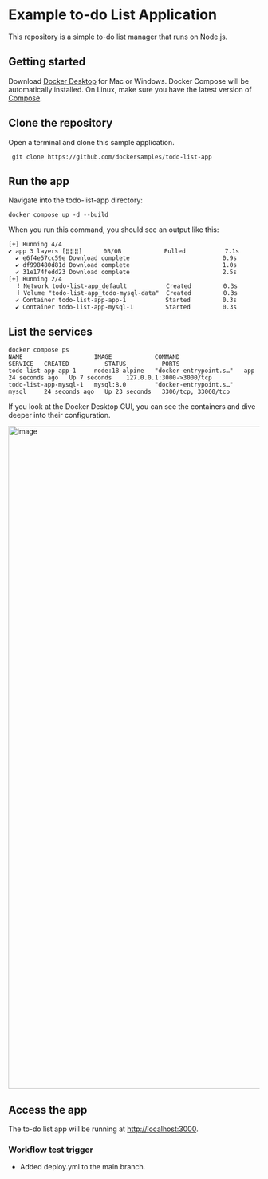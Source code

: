 # Example to-do List Application

This repository is a simple to-do list manager that runs on Node.js.

## Getting started

Download [Docker Desktop](https://www.docker.com/products/docker-desktop) for Mac or Windows. Docker Compose will be automatically installed. 
On Linux, make sure you have the latest version of [Compose](https://docs.docker.com/compose/install/).

## Clone the repository

Open a terminal and clone this sample application.

```
 git clone https://github.com/dockersamples/todo-list-app
```

## Run the app

Navigate into the todo-list-app directory:

```
docker compose up -d --build
```

When you run this command, you should see an output like this:

```
[+] Running 4/4
✔ app 3 layers [⣿⣿⣿]      0B/0B            Pulled           7.1s
  ✔ e6f4e57cc59e Download complete                          0.9s
  ✔ df998480d81d Download complete                          1.0s
  ✔ 31e174fedd23 Download complete                          2.5s
[+] Running 2/4
  ⠸ Network todo-list-app_default           Created         0.3s
  ⠸ Volume "todo-list-app_todo-mysql-data"  Created         0.3s
  ✔ Container todo-list-app-app-1           Started         0.3s
  ✔ Container todo-list-app-mysql-1         Started         0.3s
```

## List the services

```
docker compose ps
NAME                    IMAGE            COMMAND                  SERVICE   CREATED          STATUS          PORTS
todo-list-app-app-1     node:18-alpine   "docker-entrypoint.s…"   app       24 seconds ago   Up 7 seconds    127.0.0.1:3000->3000/tcp
todo-list-app-mysql-1   mysql:8.0        "docker-entrypoint.s…"   mysql     24 seconds ago   Up 23 seconds   3306/tcp, 33060/tcp
```

If you look at the Docker Desktop GUI, you can see the containers and dive deeper into their configuration.




<img width="1330" alt="image" src="https://github.com/dockersamples/todo-list-app/assets/313480/d85a4bcf-e2c3-4917-9220-7d9b9a78dc54">


## Access the app

The to-do list app will be running at [http://localhost:3000](http://localhost:3000).

### Workflow test trigger 

- Added deploy.yml to the main branch. 